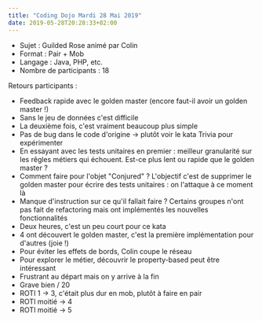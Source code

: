 ```yaml
---
title: "Coding Dojo Mardi 28 Mai 2019"
date: 2019-05-28T20:28:33+02:00
---
```

- Sujet : Guilded Rose animé par Colin
- Format : Pair + Mob
- Langage : Java, PHP, etc.
- Nombre de participants : 18

Retours participants :

- Feedback rapide avec le golden master (encore faut-il avoir un golden master !)
- Sans le jeu de données c'est difficile
- La deuxième fois, c'est vraiment beaucoup plus simple
- Pas de bug dans le code d'origine -> plutôt voir le kata Trivia pour expérimenter
- En essayant avec les tests unitaires en premier : meilleur granularité sur les rêgles métiers qui échouent. Est-ce plus lent ou rapide que le golden master ?
- Comment faire pour l'objet "Conjured" ? L'objectif c'est de supprimer le golden master pour écrire des tests unitaires : on l'attaque à ce moment là
- Manque d'instruction sur ce qu'il fallait faire ? Certains groupes n'ont pas fait de refactoring mais ont implémentés les nouvelles fonctionnalités
- Deux heures, c'est un peu court pour ce kata
- 4 ont découvert le golden master, c'est la première implémentation pour d'autres (joie !)
- Pour éviter les effets de bords, Colin coupe le réseau
- Pour explorer le métier, découvrir le property-based peut être intéressant
- Frustrant au départ mais on y arrive à la fin
- Grave bien / 20
- ROTI 1 -> 3, c'était plus dur en mob, plutôt à faire en pair
- ROTI moitié -> 4
- ROTI moitié -> 5


